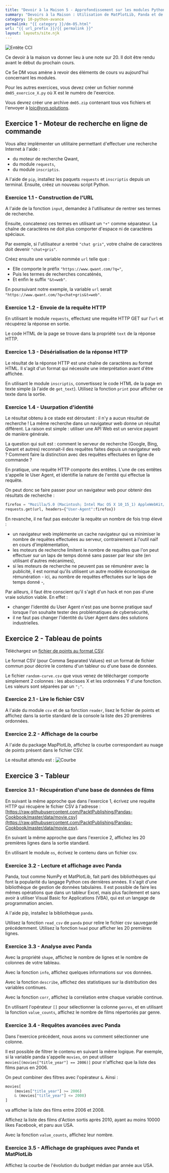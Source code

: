 ```yaml
---
title: "Devoir à la Maison 5 - Approfondissement sur les modules Python"
summary: "Devoirs à la Maison : Utilisation de MatPlotLib, Panda et de requête HTTP pour résoudre des problèmes communs."
category: 10-python-avance
permalink: "{{ category }}/dm-05.html"
url: "{{ url_prefix }}/{{ permalink }}"
layout: layouts/site.njk
---
```


![Entête CCI](./assets/entete-cci.png)

Ce devoir à la maison va donner lieu à une note sur 20. Il doit être rendu avant le début du prochain cours.

Ce 5e DM vous amène à revoir des éléments de cours vu aujourd'hui concernant les modules.

Pour les autres exercices, vous devez créer un fichier nommé `dm05_exercice_X.py` où X est le numéro de l'exercice.

Vous devrez créer une archive `dm05.zip` contenant tous vos fichiers et l'envoyer à [loic@yvo.solutions](mailto:loic@yvo.solutions).

## Exercice 1 - Moteur de recherche en ligne de commande

Vous allez implémenter un utilitaire permettant d'effectuer une recherche Internet à l'aide :
* du moteur de recherche Qwant,
* du module `requests`,
* du module `inscriptis`.

A l'aide de `pip`, installez les paquets `requests` et `inscriptis` depuis un terminal. Ensuite, créez un nouveau script Python.

### Exercice 1.1 - Construction de l'URL

A l'aide de la fonction `input`, demandez à l'utilisateur de rentrer ses termes de recherche.

Ensuite, concatenez ces termes en utilisant un `"+"` comme séparateur. La chaîne de caractères ne doit plus comporter d'espace ni de caractères spéciaux.

Par exemple, si l'utilisateur a rentré `"chat gris"`, votre chaîne de caractères doit devenir `"chat+gris"`.

Créez ensuite une variable nommée `url` telle que :
* Elle comporte le préfix `"https://www.qwant.com/?q="`,
* Puis les termes de recherches concaténés,
* Et enfin le suffix `"&t=web"`.

En poursuivant notre exemple, la variable `url` serait `"https://www.qwant.com/?q=chat+gris&t=web"`.

### Exercice 1.2 - Envoie de la requête HTTP

En utilisant le module `requests`, effectuez une requête HTTP GET sur l'`url` et récupérez la réponse en sortie.

Le code HTML de la page se trouve dans la propriété `text` de la réponse HTTP.

### Exercice 1.3 - Désérialisation de la réponse HTTP

Le résultat de la réponse HTTP est une chaîne de caractères au format HTML. Il s'agit d'un format qui nécessite une interprétation avant d'être affichée.

En utilisant le module `inscriptis`, convertissez le code HTML de la page en texte simple (à l'aide de `get_text`). Utilisez la fonction `print` pour afficher ce texte dans la sortie.

### Exercice 1.4 - Usurpation d'identité

Le résultat obtenu à ce stade est déroutant : il n'y a aucun résultat de recherche ! La même recherche dans un navigateur web donne un résultat différent. La raison est simple : utiliser une API Web est un service payant de manière générale.

La question qui suit est : comment le serveur de recherche (Google, Bing, Qwant et autres) reconnait-il des requêtes faites depuis un navigateur web ? Comment faire la distinction avec des requêtes effectuées en ligne de commande ?

En pratique, une requête HTTP comporte des entêtes. L'une de ces entêtes s'appelle le User Agent, et identifie la nature de l'entité qui effectue la requête.

On peut donc se faire passer pour un navigateur web pour obtenir des résultats de recherche :
```py
firefox = "Mozilla/5.0 (Macintosh; Intel Mac OS X 10_15_1) AppleWebKit/537.36 (KHTML, like Gecko) Chrome/78.0.3904.108 Safari/537.36"
requests.get(url, headers={"User-Agent":firefox})
```

En revanche, il ne faut pas exécuter la requête un nombre de fois trop élevé : 
* un navigateur web implémente un cache navigateur qui va minimiser le nombre de requêtes effectuées au serveur, contrairement à l'outil naïf en cours d'implémentation,
* les moteurs de recherche limitent le nombre de requêtes que l'on peut effectuer sur un laps de temps donné sans passer par leur site (en utilisant d'autres mécanimes),
* si les moteurs de recherche ne peuvent pas se rémunérer avec la publicité, il est normal qu'ils utilisent un autre modèle économique de rémunération - ici, au nombre de requêtes effectuées sur le laps de temps donné -,

Par ailleurs, il faut être conscient qu'il s'agit d'un hack et non pas d'une vraie solution viable. En effet :
* changer l'identité du User Agent n'est pas une bonne pratique sauf lorsque l'on souhaite tester des problématiques de cybersécurité,
* il ne faut pas changer l'identité du User Agent dans des solutions industrielles.

## Exercice 2 - Tableau de points

Téléchargez un [fichier de points au format CSV](https://github.com/loic-yvonnet/algo-appliquee/raw/master/cours/10-python-avance/assets/random-curve.csv).

Le format CSV (pour Comma Separated Values) est un format de fichier commun pour décrire le contenu d'un tableur ou d'une base de données.

Le fichier `random-curve.csv` que vous venez de télécharger comporte simplement 2 colonnes : les abscisses X et les ordonnées Y d'une fonction. Les valeurs sont séparées par un `";"`.

### Exercice 2.1 - Lire le fichier CSV

A l'aide du module `csv` et de sa fonction `reader`, lisez le fichier de points et affichez dans la sortie standard de la console la liste des 20 premières ordonnées.

### Exercice 2.2 - Affichage de la courbe

A l'aide du package MapPlotLib, affichez la courbe correspondant au nuage de points présent dans le fichier CSV.

Le résultat attendu est :
![Courbe](./assets/random-curves.png)

## Exercice 3 - Tableur

### Exercice 3.1 - Récupération d'une base de données de films

En suivant la même approche que dans l'exercice 1, écrivez une requête HTTP qui récupère le fichier CSV à l'adresse : [https://raw.githubusercontent.com/PacktPublishing/Pandas-Cookbook/master/data/movie.csv](https://raw.githubusercontent.com/PacktPublishing/Pandas-Cookbook/master/data/movie.csv).

En suivant la même approche que dans l'exercice 2, affichez les 20 premières lignes dans la sortie standard.

En utilisant le module `os`, écrivez le contenu dans un fichier csv.

### Exercice 3.2 - Lecture et affichage avec Panda

Panda, tout comme NumPy et MatPlotLib, fait parti des bibliothèques qui font la popularité du langage Python ces dernières années. Il s'agit d'une bibliothèque de gestion de données tabulaires. Il est possible de faire les mêmes opérations que dans un tableur Excel, mais plus facilement et sans avoir à utiliser Visual Basic for Applications (VBA), qui est un langage de programmation ancien.

A l'aide pip, installez la bibliothèque `panda`.

Utilisez la fonction `read_csv` de `panda` pour relire le fichier csv sauvegardé précédemment. Utilisez la fonction `head` pour afficher les 20 premières lignes.

### Exercice 3.3 - Analyse avec Panda

Avec la propriété `shape`, affichez le nombre de lignes et le nombre de colonnes de votre tableau.

Avec la fonction `info`, affichez quelques informations sur vos données.

Avec la fonction `describe`, affichez des statistiques sur la distribution des variables continues.

Avec la fonction `corr`, affichez la corrélation entre chaque variable continue.

En utilisant l'opérateur `[]` pour sélectionner la colonne `genres`, et en utilisant la fonction `value_counts`, affichez le nombre de films répertoriés par genre.

### Exercice 3.4 - Requêtes avancées avec Panda

Dans l'exercice précédent, nous avons vu comment sélectionner une colonne.

Il est possible de filtrer le contenu en suivant la même logique. Par exemple, si la variable panda s'appelle `movies`, on peut utiliser `movies[(movies["title_year"] == 2006)]` pour n'affichez que la liste des films parus en 2006.

On peut combiner des filtres avec l'opérateur `&`. Ainsi :
```python
movies[
    (movies["title_year"] >= 2006)
    & (movies["title_year"] <= 2008)
]
```

va afficher la liste des films entre 2006 et 2008.

Affichez la liste des films d'Action sortis après 2010, ayant au moins 10000 likes Facebook, et paru aux USA.

Avec la fonction `value_counts`, affichez leur nombre.

### Exercice 3.5 - Affichage de graphiques avec Panda et MatPlotLib

Affichez la courbe de l'évolution du budget médian par année aux USA.
